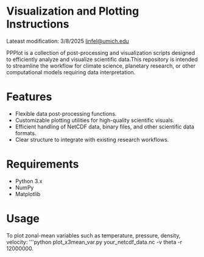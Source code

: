 # Visualization and Plotting Instructions
Lateast modification: 3/8/2025
linfel@umich.edu

PPPlot is a collection of post-processing and visualization scripts designed to efficiently analyze and visualize scientific data.This repository is intended to streamline the workflow for climate science, planetary research, or other computational models requiring data interpretation.

# Features

- Flexible data post-processing functions.
- Customizable plotting utilities for high-quality scientific visuals.
- Efficient handling of NetCDF data, binary files, and other scientific data formats.
- Clear structure to integrate with existing research workflows.

# Requirements
- Python 3.x
- NumPy
- Matplotlib

# Usage
To plot zonal-mean variables such as temperature, pressure, density, velocity:
'''python plot_x3mean_var.py your_netcdf_data.nc -v theta -r 12000000.

